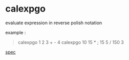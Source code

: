 # calexpgo

evaluate expression in reverse polish notation

example :

> calexpgo 1 2 3 + -
4
> calexpgo 10 15 * ; 15 5 /
150
3

[spec](https://exercism.org/tracks/go/exercises/forth)
